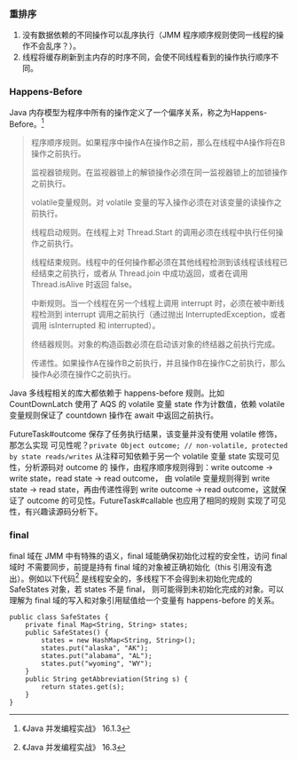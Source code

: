 
### 重排序

1) 没有数据依赖的不同操作可以乱序执行（JMM 程序顺序规则使同一线程的操作不会乱序？）。
2) 线程将缓存刷新到主内存的时序不同，会使不同线程看到的操作执行顺序不同。

### Happens-Before

Java 内存模型为程序中所有的操作定义了一个偏序关系，称之为Happens-Before。[^1]

> 程序顺序规则。如果程序中操作A在操作B之前，那么在线程中A操作将在B操作之前执行。
>
> 监视器锁规则。在监视器锁上的解锁操作必须在同一监视器锁上的加锁操作之前执行。
>
> volatile变量规则。对 volatile 变量的写入操作必须在对该变量的读操作之前执行。
>
> 线程启动规则。在线程上对 Thread.Start 的调用必须在线程中执行任何操作之前执行。
>
> 线程结束规则。线程中的任何操作都必须在其他线程检测到该线程该线程已经结束之前执行，或者从 Thread.join 中成功返回，或者在调用 Thread.isAlive 时返回 false。
>
> 中断规则。当一个线程在另一个线程上调用 interrupt 时，必须在被中断线程检测到 interrupt 调用之前执行（通过抛出 InterruptedException，或者调用 isInterrupted 和 interrupted）。
>
> 终结器规则。对象的构造函数必须在启动该对象的终结器之前执行完成。
>
> 传递性。如果操作A在操作B之前执行，并且操作B在操作C之前执行，那么操作A必须在操作C之前执行。

Java 多线程相关的库大都依赖于 happens-before 规则。比如 CountDownLatch 使用了
AQS 的 volatile 变量 state 作为计数值，依赖 volatile 变量规则保证了 countdown
操作在 await 中返回之前执行。

FutureTask#outcome 保存了任务执行结果，该变量并没有使用 volatile 修饰，那怎么实现
可见性呢？`private Object outcome; // non-volatile, protected by state reads/writes`
从注释可知依赖于另一个 volatile 变量 state 实现可见性，分析源码对 outcome 的
操作，由程序顺序规则得到：write outcome -> write state，read state -> read outcome，
由 volatile 变量规则得到 write state -> read state，再由传递性得到 write outcome ->
read outcome，这就保证了 outcome 的可见性。FutureTask#callable 也应用了相同的规则
实现了可见性，有兴趣读源码分析下。

### final

final 域在 JMM 中有特殊的语义，final 域能确保初始化过程的安全性，访问 final 域时
不需要同步，前提是持有 final 域的对象被正确初始化（this 引用没有逸出）。例如以下代码[^2]
是线程安全的，多线程下不会得到未初始化完成的 SafeStates 对象，若 states 不是 final，
则可能得到未初始化完成的对象。可以理解为 final 域的写入和对象引用赋值给一个变量有
happens-before 的关系。
```
public class SafeStates {
	private final Map<String, String> states;
	public SafeStates() {
		states = new HashMap<String, String>();
		states.put("alaska", "AK");
		states.put("alabama", "AL");
		states.put("wyoming", "WY");
	}
	public String getAbbreviation(String s) {
		return states.get(s);
	}
}
```

[^1]:《Java 并发编程实战》 16.1.3
[^2]:《Java 并发编程实战》 16.3